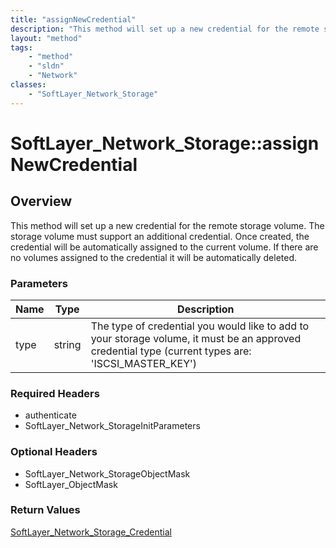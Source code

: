 ```yaml
---
title: "assignNewCredential"
description: "This method will set up a new credential for the remote storage volume. The storage volume must support an additional cr... "
layout: "method"
tags:
    - "method"
    - "sldn"
    - "Network"
classes:
    - "SoftLayer_Network_Storage"
---
```

# SoftLayer_Network_Storage::assignNewCredential
## Overview 
This method will set up a new credential for the remote storage volume. The storage volume must support an additional credential. Once created, the credential will be automatically assigned to the current volume. If there are no volumes assigned to the credential it will be automatically deleted. 

### Parameters 
|Name | Type | Description |
| --- | --- | --- |
|type| string| The type of credential you would like to add to your storage volume, it must be an approved credential type (current types are: 'ISCSI_MASTER_KEY')|


### Required Headers
* authenticate
* SoftLayer_Network_StorageInitParameters

### Optional Headers
* SoftLayer_Network_StorageObjectMask
* SoftLayer_ObjectMask

### Return Values
<a href='/reference/datatypes/SoftLayer_Network_Storage_Credential'>SoftLayer_Network_Storage_Credential </a>

